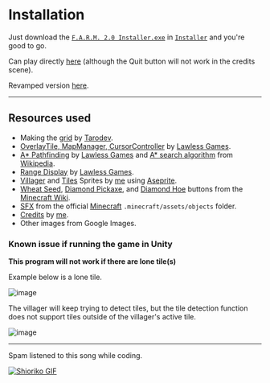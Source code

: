 # Installation
Just download the [`F.A.R.M. 2.0 Installer.exe`](https://github.com/naixsu/CMSC170/blob/main/Installer/F.A.R.M.%202.0%20Installer.exe) in [`Installer`](https://github.com/naixsu/CMSC170/tree/main/Installer) and you're good to go.

Can play directly [here](https://naixsu.itch.io/farmweb?secret=iAtMvgT5f83GHET88mrWD8RbyM) (although the Quit button will not work in the credits scene).

Revamped version [here](https://github.com/naixsu/FARM).

---

## Resources used
- Making the [grid](https://www.youtube.com/watch?v=kkAjpQAM-jE) by [Tarodev](https://www.youtube.com/@Tarodev).
- [OverlayTile, MapManager, CursorController](https://www.youtube.com/watch?v=riLtglHwoYw) by [Lawless Games](https://www.youtube.com/@lawlessgames3844).
- [A* Pathfinding](https://www.youtube.com/watch?v=u3hfWOCiIPg) by [Lawless Games](https://www.youtube.com/@lawlessgames3844) and [A* search algorithm](https://en.wikipedia.org/wiki/A*_search_algorithm) from [Wikipedia](https://en.wikipedia.org/wiki/Main_Page).
- [Range Display](https://www.youtube.com/watch?v=3cZ0tBuzlZs) by [Lawless Games](https://www.youtube.com/@lawlessgames3844).
- [Villager](https://github.com/naixsu/CMSC170/blob/main/AI/Assets/Sprites/Villager.png) and [Tiles](https://github.com/naixsu/CMSC170/tree/main/AI/Assets/Sprites/Tiles) Sprites by [me](https://github.com/naixsu) using [Aseprite](https://www.aseprite.org/).
- [Wheat Seed](https://github.com/naixsu/CMSC170/blob/main/AI/Assets/Sprites/Buttons/WheatSeeds.png), [Diamond Pickaxe](https://github.com/naixsu/CMSC170/blob/main/AI/Assets/Sprites/Buttons/DPickMC.png), and [Diamond Hoe](https://github.com/naixsu/CMSC170/blob/main/AI/Assets/Sprites/Buttons/DHoeMC.png) buttons from the [Minecraft Wiki](https://minecraft.fandom.com/wiki/Minecraft_Wiki).
- [SFX](https://github.com/naixsu/CMSC170/tree/main/AI/Assets/Audio) from the official [Minecraft](https://www.minecraft.net/en-us) `.minecraft/assets/objects` folder.
- [Credits](https://github.com/naixsu/CMSC170/blob/main/AI/Assets/Sprites/credits.png) by [me](https://github.com/naixsu).
- Other images from Google Images.


### Known issue if running the game in Unity

**This program will not work if there are lone tile(s)**

Example below is a lone tile.

![image](https://user-images.githubusercontent.com/95230510/232351740-d8bbd79a-bdd4-445d-8a9f-11a877b7db61.png)

The villager will keep trying to detect tiles, but the tile detection function does not support tiles outside of the villager's active tile.

![image](https://user-images.githubusercontent.com/95230510/232351959-88484cd7-7ae7-477a-9bb6-f2bf21f8cfc6.png)


---


Spam listened to this song while coding.


<a href="https://www.youtube.com/watch?v=BctS652B2-g" target="_blank">
  <img src="https://user-images.githubusercontent.com/95230510/232323536-810c0753-f2fb-4dbf-8b19-ab5385d72af5.gif" alt="Shioriko GIF">
</a>

